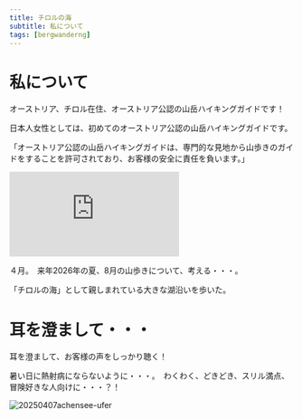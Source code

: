 ```yaml
---
title: チロルの海
subtitle: 私について
tags: [bergwanderng]
---
```


# 私について

オーストリア、チロル在住、オーストリア公認の山岳ハイキングガイドです！

日本人女性としては、初めてのオーストリア公認の山岳ハイキングガイドです。

「オーストリア公認の山岳ハイキングガイドは、専門的な見地から山歩きのガイドをすることを許可されており、お客様の安全に責任を負います。」

![20250407achensee-wasserfall](https://piwigo.schickl.de/i.php?/upload/2025/04/08/20250408103313-d7dc2eaa-me.jpg)

４月。　来年2026年の夏、8月の山歩きについて、考える・・・。

「チロルの海」として親しまれている大きな湖沿いを歩いた。


# 耳を澄まして・・・

耳を澄まして、お客様の声をしっかり聴く！

暑い日に熱射病にならないように・・・。　わくわく、どきどき、スリル満点、冒険好きな人向けに・・・？！

![20250407achensee-ufer]()

